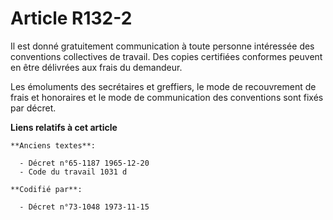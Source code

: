 # Article R132-2

Il est donné gratuitement communication à toute personne intéressée des conventions collectives de travail. Des copies
certifiées conformes peuvent en être délivrées aux frais du demandeur.

Les émoluments des secrétaires et greffiers, le mode de recouvrement de frais et honoraires et le mode de communication des
conventions sont fixés par décret.

**Liens relatifs à cet article**

	**Anciens textes**:

	  - Décret n°65-1187 1965-12-20
	  - Code du travail 1031 d

	**Codifié par**:

	  - Décret n°73-1048 1973-11-15
